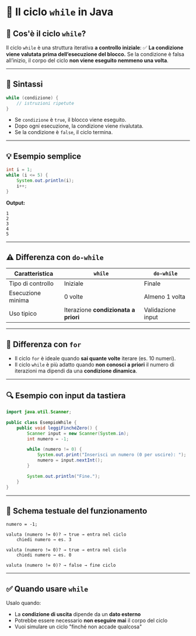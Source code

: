 # 📘 Il ciclo `while` in Java

## 🔁 Cos'è il ciclo `while`?

Il ciclo `while` è una struttura iterativa **a controllo iniziale**:
✅ **La condizione viene valutata prima dell’esecuzione del blocco.**
Se la condizione è falsa all’inizio, il corpo del ciclo **non viene eseguito nemmeno una volta**.

---

## 🧱 Sintassi

```java
while (condizione) {
    // istruzioni ripetute
}
```

* Se `condizione` è `true`, il blocco viene eseguito.
* Dopo ogni esecuzione, la condizione viene rivalutata.
* Se la condizione è `false`, il ciclo termina.

---

## 💡 Esempio semplice

```java
int i = 1;
while (i <= 5) {
    System.out.println(i);
    i++;
}
```

**Output:**

```
1
2
3
4
5
```

---

## ⚠️ Differenza con `do-while`

| Caratteristica    | `while`                              | `do-while`        |
| ----------------- | ------------------------------------ | ----------------- |
| Tipo di controllo | Iniziale                             | Finale            |
| Esecuzione minima | 0 volte                              | Almeno 1 volta    |
| Uso tipico        | Iterazione **condizionata a priori** | Validazione input |

---

## 🔄 Differenza con `for`

* Il ciclo `for` è ideale quando **sai quante volte** iterare (es. 10 numeri).
* Il ciclo `while` è più adatto quando **non conosci a priori** il numero di iterazioni ma dipendi da una **condizione dinamica**.

---

## 🔍 Esempio con input da tastiera

```java
import java.util.Scanner;

public class EsempioWhile {
    public void leggiFinchéZero() {
        Scanner input = new Scanner(System.in);
        int numero = -1;

        while (numero != 0) {
            System.out.print("Inserisci un numero (0 per uscire): ");
            numero = input.nextInt();
        }

        System.out.println("Fine.");
    }
}
```

---

## 🔁 Schema testuale del funzionamento

```text
numero = -1;

valuta (numero != 0)? → true → entra nel ciclo
    chiedi numero → es. 3

valuta (numero != 0)? → true → entra nel ciclo
    chiedi numero → es. 0

valuta (numero != 0)? → false → fine ciclo
```

---

## ✅ Quando usare `while`

Usalo quando:

* La **condizione di uscita** dipende da un **dato esterno**
* Potrebbe essere necessario **non eseguire mai** il corpo del ciclo
* Vuoi simulare un ciclo "finché non accade qualcosa"

